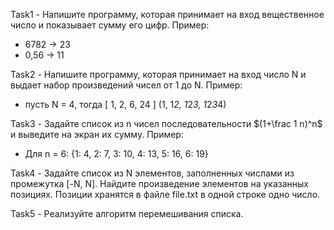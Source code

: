 Task1 - Напишите программу, которая принимает на вход вещественное число и показывает сумму его цифр.
Пример:
- 6782 -> 23
- 0,56 -> 11

Task2 - Напишите программу, которая принимает на вход число N и выдает набор произведений чисел от 1 до N.
Пример:
- пусть N = 4, тогда [ 1, 2, 6, 24 ] (1, 1*2, 1*2*3, 1*2*3*4)

Task3 - Задайте список из n чисел последовательности $(1+\frac 1 n)^n$ и выведите на экран их сумму.
Пример:
- Для n = 6: {1: 4, 2: 7, 3: 10, 4: 13, 5: 16, 6: 19}

Task4 - Задайте список из N элементов, заполненных числами из промежутка [-N, N]. 
Найдите произведение элементов на указанных позициях. Позиции хранятся в файле file.txt в одной строке одно число.

Task5 - Реализуйте алгоритм перемешивания списка.

